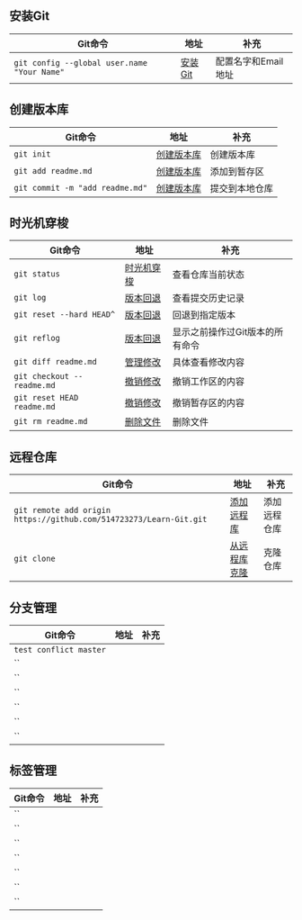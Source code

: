 ## 安装Git
|Git命令|地址|补充|
| --- | --- | --- |
|`git config --global user.name "Your Name"`|[安装Git](https://www.liaoxuefeng.com/wiki/0013739516305929606dd18361248578c67b8067c8c017b000/00137396287703354d8c6c01c904c7d9ff056ae23da865a000)|配置名字和Email地址|


## 创建版本库
|Git命令|地址|补充|
| --- | --- | --- |
|`git init`|[创建版本库](https://www.liaoxuefeng.com/wiki/0013739516305929606dd18361248578c67b8067c8c017b000/0013743256916071d599b3aed534aaab22a0db6c4e07fd0000)|创建版本库|
|`git add readme.md`|[创建版本库](https://www.liaoxuefeng.com/wiki/0013739516305929606dd18361248578c67b8067c8c017b000/0013743256916071d599b3aed534aaab22a0db6c4e07fd0000)|添加到暂存区|
|`git commit -m "add readme.md"`|[创建版本库](https://www.liaoxuefeng.com/wiki/0013739516305929606dd18361248578c67b8067c8c017b000/0013743256916071d599b3aed534aaab22a0db6c4e07fd0000)|提交到本地仓库|


## 时光机穿梭
|Git命令|地址|补充|
| --- | --- | --- |
|`git status`|[时光机穿梭](https://www.liaoxuefeng.com/wiki/0013739516305929606dd18361248578c67b8067c8c017b000/0013743858312764dca7ad6d0754f76aa562e3789478044000)|查看仓库当前状态|
|`git log`|[版本回退](https://www.liaoxuefeng.com/wiki/0013739516305929606dd18361248578c67b8067c8c017b000/0013744142037508cf42e51debf49668810645e02887691000)|查看提交历史记录|
|`git reset --hard HEAD^`|[版本回退](https://www.liaoxuefeng.com/wiki/0013739516305929606dd18361248578c67b8067c8c017b000/0013744142037508cf42e51debf49668810645e02887691000)|回退到指定版本|
|`git reflog`|[版本回退](https://www.liaoxuefeng.com/wiki/0013739516305929606dd18361248578c67b8067c8c017b000/0013744142037508cf42e51debf49668810645e02887691000)|显示之前操作过Git版本的所有命令|
|`git diff readme.md`|[管理修改](https://www.liaoxuefeng.com/wiki/0013739516305929606dd18361248578c67b8067c8c017b000/001374829472990293f16b45df14f35b94b3e8a026220c5000)|具体查看修改内容|
|`git checkout -- readme.md`|[撤销修改](https://www.liaoxuefeng.com/wiki/0013739516305929606dd18361248578c67b8067c8c017b000/001374831943254ee90db11b13d4ba9a73b9047f4fb968d000)|撤销工作区的内容|
|`git reset HEAD readme.md`|[撤销修改](https://www.liaoxuefeng.com/wiki/0013739516305929606dd18361248578c67b8067c8c017b000/001374831943254ee90db11b13d4ba9a73b9047f4fb968d000)|撤销暂存区的内容|
|`git rm readme.md`|[删除文件](https://www.liaoxuefeng.com/wiki/0013739516305929606dd18361248578c67b8067c8c017b000/001374831943254ee90db11b13d4ba9a73b9047f4fb968d000)|删除文件|


## 远程仓库
|Git命令|地址|补充|
| --- | --- | --- |
|`git remote add origin https://github.com/514723273/Learn-Git.git`|[添加远程库](https://www.liaoxuefeng.com/wiki/0013739516305929606dd18361248578c67b8067c8c017b000/0013752340242354807e192f02a44359908df8a5643103a000)|添加远程仓库|
|`git clone`|[从远程库克隆](https://www.liaoxuefeng.com/wiki/0013739516305929606dd18361248578c67b8067c8c017b000/001375233990231ac8cf32ef1b24887a5209f83e01cb94b000)|克隆仓库|


## 分支管理
|Git命令|地址|补充|
| --- | --- | --- |
|`test conflict master`|[]()||
|``|[]()||
|``|[]()||
|``|[]()||
|``|[]()||
|``|[]()||
|``|[]()||


## 标签管理
|Git命令|地址|补充|
| --- | --- | --- |
|``|[]()||
|``|[]()||
|``|[]()||
|``|[]()||
|``|[]()||
|``|[]()||
|``|[]()||